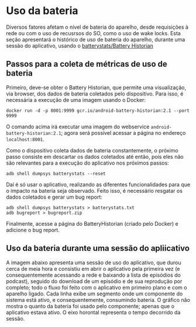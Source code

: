 # Uso da bateria

Diversos fatores afetam o nível de bateria do aparelho, desde requisições à rede ou com o uso de recusrsos do SO, como o uso de wake locks. Esta seção apresentará o histórico de uso de bateria do aparelho, durante uma sessão do aplicativo, usando o [batterystats/Battery Historian](https://developer.android.com/studio/profile/battery-historian.html)

## Passos para a coleta de métricas de uso de bateria

Primeiro, deve-se obter o Battery Historian, que permite uma visualização, via browser, dos dados de bateria coletados pelo dispositivo. Para isso, é necessária a execução de uma imagem usando o Docker:

```
docker run -d -p 8001:9999 gcr.io/android-battery-historian:2.1 --port 9999 
```

O comando acima irá executar uma imagem do webservice `android-battery-historian:2.1`; agora será possível acessar a página no endereço `localhost:8001`.

Como o dispositivo coleta dados de bateria constantemente, o próximo passo consiste em descartar os dados coletados até então, pois eles não são relevantes para a execução do aplicativo nos próximos passos:

```
adb shell dumpsys batterystats --reset
```

Daí é só usar o aplicativo, realizando as diferentes funcionalidades para que o impacto na bateria seja observado. Feito isso, é necessário resgatar os dados coletados e gerar um bug report:

```
adb shell dumpsys batterystats > batterystats.txt
adb bugreport > bugreport.zip
```

Finalmente, acesse a página do BatteryHistorian (criado pelo Docker) e adicione o bug report.

## Uso da bateria durante uma sessão do apliicativo

A imagem abaixo apresenta uma sessão de uso do aplicativo, que durou cerca de meia hora e consistiu em abrir o aplicativo pela primeira vez (e consequentemente acessando a rede e baixando a lista de episódios do podcast), seguido do download de um episódio e de sua reprodução por completo; todo o fluxo foi feito com o aplicativo em primeiro plano e com o aparelho ligado. Cada linha exibe um segmento onde um componente do sistema está ativo, e consequentemente, consumindo bateria. O gráfico não mostra o quanto da bateria foi usado pelo componente; apenas que o aplicativo estava ativo. O eixo horontal representa o tempo decorrido da sessão.